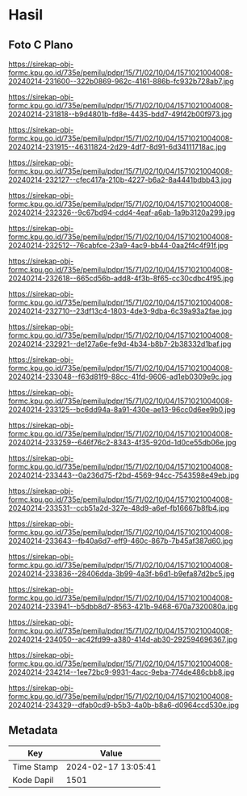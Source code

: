 # Hasil

## Foto C Plano

https://sirekap-obj-formc.kpu.go.id/735e/pemilu/pdpr/15/71/02/10/04/1571021004008-20240214-231600--322b0869-962c-4161-886b-fc932b728ab7.jpg

https://sirekap-obj-formc.kpu.go.id/735e/pemilu/pdpr/15/71/02/10/04/1571021004008-20240214-231818--b9d4801b-fd8e-4435-bdd7-49f42b00f973.jpg

https://sirekap-obj-formc.kpu.go.id/735e/pemilu/pdpr/15/71/02/10/04/1571021004008-20240214-231915--46311824-2d29-4df7-8d91-6d34111718ac.jpg

https://sirekap-obj-formc.kpu.go.id/735e/pemilu/pdpr/15/71/02/10/04/1571021004008-20240214-232127--cfec417a-210b-4227-b6a2-8a4441bdbb43.jpg

https://sirekap-obj-formc.kpu.go.id/735e/pemilu/pdpr/15/71/02/10/04/1571021004008-20240214-232326--9c67bd94-cdd4-4eaf-a6ab-1a9b3120a299.jpg

https://sirekap-obj-formc.kpu.go.id/735e/pemilu/pdpr/15/71/02/10/04/1571021004008-20240214-232512--76cabfce-23a9-4ac9-bb44-0aa2f4c4f91f.jpg

https://sirekap-obj-formc.kpu.go.id/735e/pemilu/pdpr/15/71/02/10/04/1571021004008-20240214-232618--665cd56b-add8-4f3b-8f65-cc30cdbc4f95.jpg

https://sirekap-obj-formc.kpu.go.id/735e/pemilu/pdpr/15/71/02/10/04/1571021004008-20240214-232710--23df13c4-1803-4de3-9dba-6c39a93a2fae.jpg

https://sirekap-obj-formc.kpu.go.id/735e/pemilu/pdpr/15/71/02/10/04/1571021004008-20240214-232921--de127a6e-fe9d-4b34-b8b7-2b38332d1baf.jpg

https://sirekap-obj-formc.kpu.go.id/735e/pemilu/pdpr/15/71/02/10/04/1571021004008-20240214-233048--f63d81f9-88cc-41fd-9606-ad1eb0309e9c.jpg

https://sirekap-obj-formc.kpu.go.id/735e/pemilu/pdpr/15/71/02/10/04/1571021004008-20240214-233125--bc6dd94a-8a91-430e-ae13-96cc0d6ee9b0.jpg

https://sirekap-obj-formc.kpu.go.id/735e/pemilu/pdpr/15/71/02/10/04/1571021004008-20240214-233259--646f76c2-8343-4f35-920d-1d0ce55db06e.jpg

https://sirekap-obj-formc.kpu.go.id/735e/pemilu/pdpr/15/71/02/10/04/1571021004008-20240214-233443--0a236d75-f2bd-4569-94cc-7543598e49eb.jpg

https://sirekap-obj-formc.kpu.go.id/735e/pemilu/pdpr/15/71/02/10/04/1571021004008-20240214-233531--ccb51a2d-327e-48d9-a6ef-fb16667b8fb4.jpg

https://sirekap-obj-formc.kpu.go.id/735e/pemilu/pdpr/15/71/02/10/04/1571021004008-20240214-233643--fb40a6d7-eff9-460c-867b-7b45af387d60.jpg

https://sirekap-obj-formc.kpu.go.id/735e/pemilu/pdpr/15/71/02/10/04/1571021004008-20240214-233836--28406dda-3b99-4a3f-b6d1-b9efa87d2bc5.jpg

https://sirekap-obj-formc.kpu.go.id/735e/pemilu/pdpr/15/71/02/10/04/1571021004008-20240214-233941--b5dbb8d7-8563-421b-9468-670a7320080a.jpg

https://sirekap-obj-formc.kpu.go.id/735e/pemilu/pdpr/15/71/02/10/04/1571021004008-20240214-234050--ac42fd99-a380-414d-ab30-292594696367.jpg

https://sirekap-obj-formc.kpu.go.id/735e/pemilu/pdpr/15/71/02/10/04/1571021004008-20240214-234214--1ee72bc9-9931-4acc-9eba-774de486cbb8.jpg

https://sirekap-obj-formc.kpu.go.id/735e/pemilu/pdpr/15/71/02/10/04/1571021004008-20240214-234329--dfab0cd9-b5b3-4a0b-b8a6-d0964ccd530e.jpg


## Metadata

| Key        | Value               |
| ---------- | ------------------- |
| Time Stamp | 2024-02-17 13:05:41 |
| Kode Dapil | 1501                |




